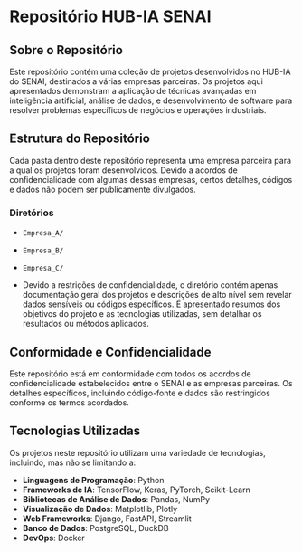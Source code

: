 # Repositório HUB-IA SENAI

## Sobre o Repositório

Este repositório contém uma coleção de projetos desenvolvidos no HUB-IA do SENAI, destinados a várias empresas parceiras. Os projetos aqui apresentados demonstram a aplicação de técnicas avançadas em inteligência artificial, análise de dados, e desenvolvimento de software para resolver problemas específicos de negócios e operações industriais.

## Estrutura do Repositório

Cada pasta dentro deste repositório representa uma empresa parceira para a qual os projetos foram desenvolvidos. Devido a acordos de confidencialidade com algumas dessas empresas, certos detalhes, códigos e dados não podem ser publicamente divulgados.

### Diretórios

- `Empresa_A/` 
- `Empresa_B/` 
- `Empresa_C/` 

- Devido a restrições de confidencialidade, o diretório contém apenas documentação geral dos projetos e descrições de alto nível sem revelar dados sensíveis ou códigos específicos. É apresentado resumos dos objetivos do projeto e as tecnologias utilizadas, sem detalhar os resultados ou métodos aplicados.

## Conformidade e Confidencialidade

Este repositório está em conformidade com todos os acordos de confidencialidade estabelecidos entre o SENAI e as empresas parceiras. Os detalhes específicos, incluindo código-fonte e dados são restringidos conforme os termos acordados.

## Tecnologias Utilizadas

Os projetos neste repositório utilizam uma variedade de tecnologias, incluindo, mas não se limitando a:

- **Linguagens de Programação**: Python
- **Frameworks de IA**: TensorFlow, Keras, PyTorch, Scikit-Learn
- **Bibliotecas de Análise de Dados**: Pandas, NumPy
- **Visualização de Dados**: Matplotlib, Plotly
- **Web Frameworks**: Django, FastAPI, Streamlit
- **Banco de Dados**: PostgreSQL, DuckDB
- **DevOps**: Docker

